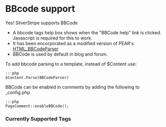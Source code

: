 # BBcode support

Yes! SilverStripe supports BBCode

*  A bbcode tags help box shows when the "BBCode help" link is clicked. Javascript is required for this to work.
*  It has been encorporated as a modified version of PEAR's
[HTML_BBCodeParser](http://pear.php.net/package/HTML_BBCodeParser)
*  BBCode is used by default in blog and forum.

To add bbcode parsing to a template, instead of $Content use:

	:::php
	$Content.Parse(BBCodeParser)


BBCode can be enabled in comments by adding the following to _config.php

	:::php
	PageComment::enableBBCode();




### Currently Supported Tags
